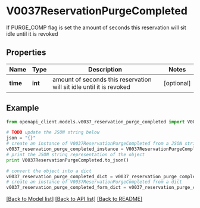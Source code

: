 # V0037ReservationPurgeCompleted

If PURGE_COMP flag is set the amount of seconds this reservation will sit idle until it is revoked

## Properties
Name | Type | Description | Notes
------------ | ------------- | ------------- | -------------
**time** | **int** | amount of seconds this reservation will sit idle until it is revoked | [optional] 

## Example

```python
from openapi_client.models.v0037_reservation_purge_completed import V0037ReservationPurgeCompleted

# TODO update the JSON string below
json = "{}"
# create an instance of V0037ReservationPurgeCompleted from a JSON string
v0037_reservation_purge_completed_instance = V0037ReservationPurgeCompleted.from_json(json)
# print the JSON string representation of the object
print V0037ReservationPurgeCompleted.to_json()

# convert the object into a dict
v0037_reservation_purge_completed_dict = v0037_reservation_purge_completed_instance.to_dict()
# create an instance of V0037ReservationPurgeCompleted from a dict
v0037_reservation_purge_completed_form_dict = v0037_reservation_purge_completed.from_dict(v0037_reservation_purge_completed_dict)
```
[[Back to Model list]](../README.md#documentation-for-models) [[Back to API list]](../README.md#documentation-for-api-endpoints) [[Back to README]](../README.md)


